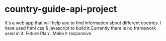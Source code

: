 # country-guide-api-project
It's a web app that will help you to find information about different coutries.
I have used html css & javascript to build it.Currently there is no framework used in it.
Future Plan : Make it responsive
